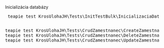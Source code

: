 Inicializácia databázy

<pre> teapie test KrosUlohaJH\Tests\InitTestBulk\InicializaciaDatabazyBulk-req.http </pre>

<pre> 
teapie test KrosUlohaJH\Tests\CrudZamestnanec\CreateZamestnanec-req.http
teapie test KrosUlohaJH\Tests\CrudZamestnanec\DeleteZamestnanec-req.http
teapie test KrosUlohaJH\Tests\CrudZamestnanec\UpdateZamestnanec-req.http
 </pre>
